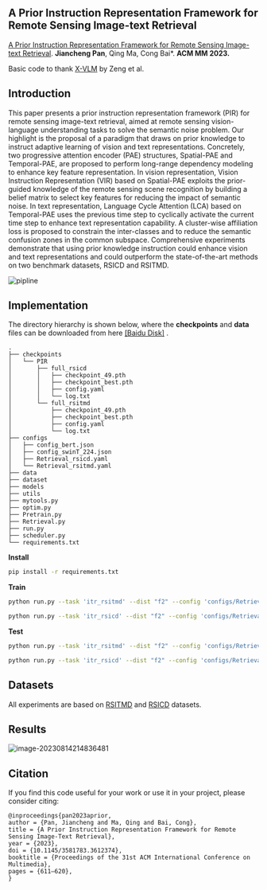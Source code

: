## A Prior Instruction Representation Framework for Remote Sensing Image-text Retrieval

 [A Prior Instruction Representation Framework for Remote Sensing Image-text Retrieval](https://dl.acm.org/doi/10.1145/3581783.3612374). **Jiancheng Pan**, Qing Ma, Cong Bai*. **ACM MM 2023.**

Basic code to thank [X-VLM](https://github.com/zengyan-97/X-VLM) by Zeng et al.

## Introduction

This paper presents a prior instruction representation framework (PIR) for remote sensing image-text retrieval, aimed at remote sensing vision-language understanding tasks to solve the semantic noise problem. Our highlight is the proposal of a paradigm that draws on prior knowledge to instruct adaptive learning of vision and text representations. Concretely, two progressive attention encoder (PAE) structures, Spatial-PAE and Temporal-PAE, are proposed to perform long-range dependency modeling to enhance key feature representation. In vision representation, Vision Instruction Representation (VIR) based on Spatial-PAE exploits the prior-guided knowledge of the remote sensing scene recognition by building a belief matrix to select key features for reducing the impact of semantic noise. In text representation, Language Cycle Attention (LCA) based on Temporal-PAE uses the previous time step to cyclically activate the current time step to enhance text representation capability. A cluster-wise affiliation loss is proposed to constrain the inter-classes and to reduce the semantic confusion zones in the common subspace. Comprehensive experiments demonstrate that using prior knowledge instruction could enhance vision and text representations and could outperform the state-of-the-art methods on two benchmark datasets, RSICD and RSITMD.

![pipline](assets/pipline.png)



## Implementation

The directory hierarchy is shown below, where the **checkpoints** and **data** files can be downloaded from here [[Baidu Disk]](https://pan.baidu.com/s/1aB-aSfD5h_PS6Ak_tt5RGA?pwd=tqv2) .

```
.
├── checkpoints
│   └── PIR
│       ├── full_rsicd
│       │   ├── checkpoint_49.pth
│       │   ├── checkpoint_best.pth
│       │   ├── config.yaml
│       │   └── log.txt
│       └── full_rsitmd
│           ├── checkpoint_49.pth
│           ├── checkpoint_best.pth
│           ├── config.yaml
│           └── log.txt
├── configs
│   ├── config_bert.json
│   ├── config_swinT_224.json
│   ├── Retrieval_rsicd.yaml
│   └── Retrieval_rsitmd.yaml
├── data
├── dataset
├── models
├── utils
├── mytools.py
├── optim.py
├── Pretrain.py
├── Retrieval.py
├── run.py
├── scheduler.py
└── requirements.txt
```

**Install**

```bash
pip install -r requirements.txt
```

**Train**

```bash
python run.py --task 'itr_rsitmd' --dist "f2" --config 'configs/Retrieval_rsitmd.yaml' --output_dir './checkpoints/PIR/full_rsitmd'

python run.py --task 'itr_rsicd' --dist "f2" --config 'configs/Retrieval_rsicd.yaml' --output_dir './checkpoints/PIR/full_rsicd'
```

**Test**

```bash
python run.py --task 'itr_rsitmd' --dist "f2" --config 'configs/Retrieval_rsitmd.yaml' --output_dir './checkpoints/PIR/test' --checkpoint './checkpoints/PIR/full_rsitmd/checkpoint_best.pth' --evaluate

python run.py --task 'itr_rsicd' --dist "f2" --config 'configs/Retrieval_rsicd.yaml' --output_dir './checkpoints/PIR/test' --checkpoint './checkpoints/PIR/full_rsicd/checkpoint_best.pth' --evaluate
```

## Datasets

All experiments are based on [RSITMD](https://github.com/xiaoyuan1996/AMFMN/tree/master/RSITMD) and [RSICD](https://github.com/201528014227051/RSICD_optimal) datasets.

## Results

![image-20230814214836481](assets/image-20230814214836481.png)

## Citation

If you find this code useful for your work or use it in your project, please consider citing:

```
@inproceedings{pan2023aprior,
author = {Pan, Jiancheng and Ma, Qing and Bai, Cong},
title = {A Prior Instruction Representation Framework for Remote Sensing Image-Text Retrieval},
year = {2023},
doi = {10.1145/3581783.3612374},
booktitle = {Proceedings of the 31st ACM International Conference on Multimedia},
pages = {611–620},
}
```